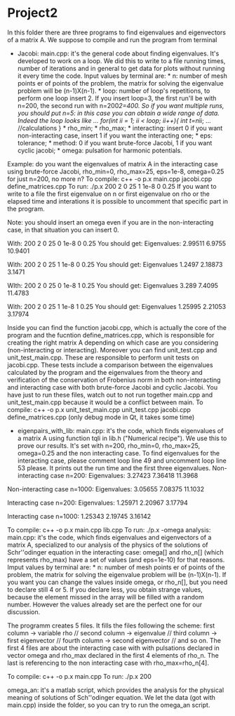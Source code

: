 # Project2

In this folder there are three programs to find eigenvalues and eigenvectors of a matrix A. We suppose to compile and run the program from terminal
- Jacobi:
main.cpp: it's the general code about finding eigenvalues. It's developed to work on a loop. We did this to write to a file running times, number of iterations and in general to get data for plots without running it every time the code. 
		 Input values by terminal are:
		* n:  number of mesh points er of points of the problem, the matrix for solving the eigenvalue problem will be (n-1)X(n-1).
		* loop: number of loop's repetitions, to perform one loop insert 2. If you insert loop=3, the first run'll be with n=200, the second run with n=200*2=400. So if you want multiple runs, you should put n=5: in this case you can obtain a wide range of data. 
			Indeed the loop looks like 
			...
			for(int ii = 1; ii < loop; ii++){
        		   int t=n*ii;
			... //calculations
			}
		* rho_min;
		* rho_max;
		* interacting: insert 0 if you want non-interacting case, insert 1 if you want the interacting one;
		* eps: tolerance;
		* method: 0 if you want brute-force Jacobi, 1 if you want cyclic jacobi;
		* omega: pulsation for harmonic potentials.

Example: do you want the eigenvalues of matrix A in the interacting case using brute-force Jacobi, rho_min=0, rho_max=25, eps=1e-8, omega=0.25 for just n=200, no more n? To compile: c++ -o p.x main.cpp jacobi.cpp define_matrices.cpp	To run: 
./p.x 200 2 0 25 1 1e-8 0 0.25 
	If you want to write to a file the first eigenvalue on n or first eigenvalue on rho or the elapsed time and interations it is possible to uncomment that specific part in the program.

Note: you should insert an omega even if you are in the non-interacting case, in that situation you can insert 0.

With: 200 2 0 25 0 1e-8 0 0.25
You should get:
Eigenvalues:
2.99511
6.9755
10.9401

With: 200 2 0 25 1 1e-8 0 0.25
You should get:
Eigenvalues
1.2497
2.18873
3.1471

WIth: 200 2 0 25 0 1e-8 1 0.25
You should get:
Eigenvalues
3.289
7.4095
11.4783

With: 200 2 0 25 1 1e-8 1 0.25
You should get:
Eigenvalues
1.25995
2.21053
3.17974

Inside you can find the function jacobi.cpp, which is actually the core of the program and the fucntion define_matrices.cpp, which is responsible for creating the right matrix A depending on which case are you considering (non-interacting or interacting).
Moreover you can find unit_test.cpp and unit_test_main.cpp. These are responsible to perform unit tests on jacobi.cpp. These tests include a comparison between the eigenvalues calculated by the program and the eigenvalues from the theory and verification of the conservation of Frobenius norm in both non-interacting and interacting case with both brute-force Jacobi and cyclic Jacobi. You have just to run these files, 
watch out to not run together main.cpp and unit_test_main.cpp because it would be a conflict between main. To compile: c++ -o p.x unit_test_main.cpp unit_test.cpp jacobi.cpp define_matrices.cpp (only debug mode in Qt, it takes some time)

- eigenpairs_with_lib: 
main.cpp: it's the code, which finds eigenvalues of a matrix A using function tqli in lib.h ("Numerical recipe"). We use this to prove our results. 
		       It's set with n=200, rho_min=0, rho_max=25, omega=0.25 and the non interacting case. To find eigenvalues for the interacting case, please comment loop line 49 and uncomment loop line 53 please. It prints out the run time and the first three eigenvalues.
Non-interacting case n=200:
Eigenvalues:
3.27423
7.36418
11.3968

Non-interacting case n=1000:
Eigenvalues:
3.05655
7.08375
11.1032

Interacting case n=200:
Eigenvalues:
1.25971
2.20967
3.17794

Interacting case n=1000:
1.25343
2.19745
3.16142

To compile: c++ -o p.x main.cpp lib.cpp	
 To run: ./p.x
-omega analysis: 
main.cpp: it's the code, which finds eigenvalues and eigenvectors of a matrix A, specialized to our analysis of the physics of the solutions of Schr\''odinger equation in the interacting case: omega[] and rho_n[] (which represents rho_max) have a set of values (and eps=1e-10) for that reasons.   
	Imput values by terminal are:
	* n: number of mesh points er of points of the problem, the matrix for solving the eigenvalue problem will be (n-1)X(n-1).
	If you want you can change the values inside omega, or rho_n[], but you need to declare still 4 or 5. If you declare less, you obtain strange values, because the element missed in the array will be filled with a random number.
	However the values already set are the perfect one for our discussion.
	
The programm creates 5 files. It fills the files following the scheme:  first column -> variable rho // second column -> eigenvalue // third column -> first eigenvector // fourth column -> second eigenvector // and so on.
The first 4 files are about the interacting case with with pulsations declared in vector omega and rho_max declared in the first 4 elements of rho_n. The last is referencing to the non interacting case with rho_max=rho_n[4].

To compile: c++ -o p.x main.cpp
To run: 
./p.x 200

omega_an: it's a matlab script, which provides the analysis for the physical meaning of solutions of Sch\''odinger equation.
We let the data (got with main.cpp) inside the folder, so you can try to run the omega_an script.
   